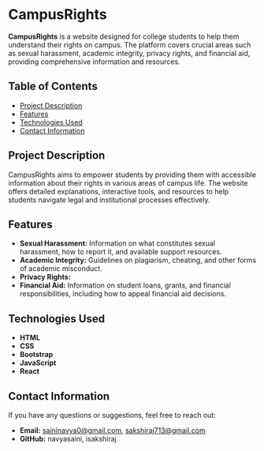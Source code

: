 # CampusRights
**CampusRights** is a website designed for college students to help them understand their rights on campus. The platform covers crucial areas such as sexual harassment, academic integrity, privacy rights, and financial aid, providing comprehensive information and resources.

## Table of Contents

- [Project Description](#project-description)
- [Features](#features)
- [Technologies Used](#technologies-used)
- [Contact Information](#contact-information)

## Project Description

CampusRights aims to empower students by providing them with accessible information about their rights in various areas of campus life. The website offers detailed explanations, interactive tools, and resources to help students navigate legal and institutional processes effectively.

## Features

- **Sexual Harassment:** Information on what constitutes sexual harassment, how to report it, and available support resources.
- **Academic Integrity:** Guidelines on plagiarism, cheating, and other forms of academic misconduct.
- **Privacy Rights:** 
- **Financial Aid:** Information on student loans, grants, and financial responsibilities, including how to appeal financial aid decisions.

## Technologies Used

- **HTML**
- **CSS**
- **Bootstrap**
- **JavaScript**
- **React**

## Contact Information

If you have any questions or suggestions, feel free to reach out:

- **Email:** saininavya0@gmail.com, sakshiraj713@gmail.com
- **GitHub:** navyasaini, isakshiraj

